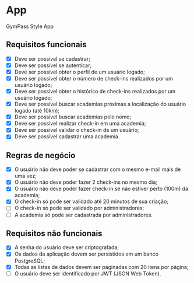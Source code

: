 # App

GymPass Style App

## Requisitos funcionais

- [x] Deve ser possível se cadastrar;
- [x] Deve ser possível se autenticar;
- [x] Deve ser possível obter o perfil de um usuário logado;
- [x] Deve ser possível obter o número de check-ins realizados por um usuário logado;
- [x] Deve ser possível obter o histórico de check-ins realizados por um usuário logado;
- [x] Deve ser possível buscar academias próximas a localização do usuário logado (até 10km);
- [x] Deve ser possível buscar academias pelo nome;
- [x] Deve ser possível realizar check-in em uma academia;
- [x] Deve ser possível validar o check-in de um usuário;
- [x] Deve ser possível cadastrar uma academia.

## Regras de negócio

- [x] O usuário não deve poder se cadastrar com o mesmo e-mail mais de uma vez;
- [x] O usuário não deve poder fazer 2 check-ins no mesmo dia;
- [x] O usuário não deve poder fazer check-in se não estiver perto (100m) da academia;
- [x] O check-in só pode ser validado até 20 minutos de sua criação;
- [ ] O check-in só pode ser validado por administradores;
- [ ] A academia só pode ser cadastrada por administradores.

## Requisitos não funcionais

- [x] A senha do usuário deve ser criptografada;
- [x] Os dados da aplicação devem ser persistidos em um banco PostgreSQL;
- [x] Todas as listas de dados devem ser paginadas com 20 itens por página;
- [ ] O usuário deve ser identificado por JWT (JSON Web Token).
